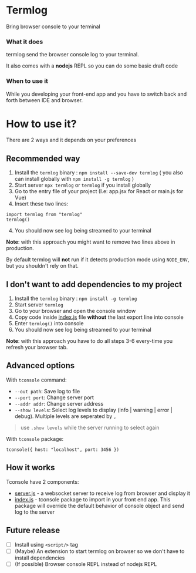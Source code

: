 # Termlog
Bring browser console to your terminal

### What it does
termlog send the browser console log to your terminal.

It also comes with a __nodejs__ REPL so you can do some basic draft code

### When to use it
While you developing your front-end app and you have to switch back and forth between IDE and browser.

# How to use it?
There are 2 ways and it depends on your preferences

## Recommended way
1. Install the `termlog` binary : `npm install --save-dev termlog` ( you also can install globally with `npm install -g termlog` )
2. Start server `npx termlog` or `termlog` if you install globally
3. Go to the entry file of your project (I.e: app.jsx for React or main.js for Vue)
4. Insert these two lines:
```
import termlog from "termlog"
termlog()
```
4. You should now see log being streamed to your terminal

__Note__: with this approach you might want to remove two lines above in production. 

By default termlog will __not__ run if it detects production mode using `NODE_ENV`, but you shouldn't rely on that.

## I don't want to add dependencies to my project
1. Install the `termlog` binary : `npm install -g termlog`
2. Start server `termlog`
3. Go to your browser and open the console window
4. Copy code inside [index.js](index.js) file __without__ the last export line into console
5. Enter `termlog()` into console
6. You should now see log being streamed to your terminal

__Note__: with this approach you have to do all steps 3-6 every-time you refresh your browser tab.

## Advanced options
With `tconsole` command:
- `--out path`: Save log to file
- `--port port`: Change server port
- `--addr addr`: Change server address
- `--show levels`:  Select log levels to display (info | warning | error | debug). Multiple levels are seperated by `,`
> use `.show levels` while the server running to select again
  
  


With `tconsole` package:

`tconsole({
host: "localhost",
port: 3456
})`


## How it works
Tconsole have 2 components:
- [server.js](cli.js) - a websocket server to receive log from browser and display it
- [index.js](index.js) - tconsole package to import in your front end app. This package will override the default behavior of console object and send log to the server

## Future release
- [ ] Install using `<script/>` tag
- [ ] (Maybe) An extension to start termlog on browser so we don't have to install dependencies
- [ ] (If possible) Browser console REPL instead of nodejs REPL
